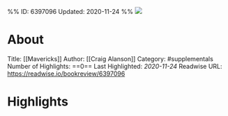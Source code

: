 %%
ID: 6397096
Updated: 2020-11-24
%%
![](https://images-na.ssl-images-amazon.com/images/I/51xByYkvPkL._SL500_.jpg)

# About
Title: [[Mavericks]]
Author: [[Craig Alanson]]
Category: #supplementals
Number of Highlights: ==0==
Last Highlighted: *2020-11-24*
Readwise URL: https://readwise.io/bookreview/6397096

# Highlights 
